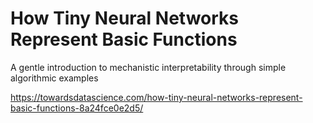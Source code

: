 # How Tiny Neural Networks Represent Basic Functions

A gentle introduction to mechanistic interpretability through simple algorithmic examples

https://towardsdatascience.com/how-tiny-neural-networks-represent-basic-functions-8a24fce0e2d5/
